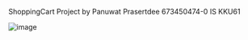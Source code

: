 ShoppingCart Project by Panuwat Prasertdee 673450474-0
IS KKU61 




![image](https://github.com/user-attachments/assets/bb28f615-7fd8-4564-a1ce-52dcc1756f8b)

